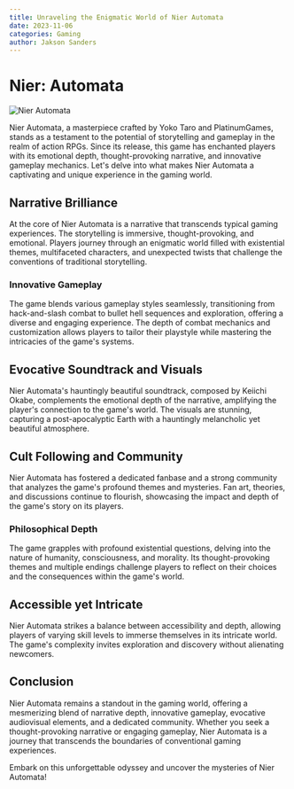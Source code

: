 ```yaml
---
title: Unraveling the Enigmatic World of Nier Automata
date: 2023-11-06
categories: Gaming
author: Jakson Sanders
---
```

# Nier: Automata

![Nier Automata](https://upload.wikimedia.org/wikipedia/fr/2/2e/Nier_Automata_Logo.jpg)

Nier Automata, a masterpiece crafted by Yoko Taro and PlatinumGames, stands as a testament to the potential of storytelling and gameplay in the realm of action RPGs. Since its release, this game has enchanted players with its emotional depth, thought-provoking narrative, and innovative gameplay mechanics. Let's delve into what makes Nier Automata a captivating and unique experience in the gaming world.

## Narrative Brilliance

At the core of Nier Automata is a narrative that transcends typical gaming experiences. The storytelling is immersive, thought-provoking, and emotional. Players journey through an enigmatic world filled with existential themes, multifaceted characters, and unexpected twists that challenge the conventions of traditional storytelling.

### Innovative Gameplay

The game blends various gameplay styles seamlessly, transitioning from hack-and-slash combat to bullet hell sequences and exploration, offering a diverse and engaging experience. The depth of combat mechanics and customization allows players to tailor their playstyle while mastering the intricacies of the game's systems.

## Evocative Soundtrack and Visuals

Nier Automata's hauntingly beautiful soundtrack, composed by Keiichi Okabe, complements the emotional depth of the narrative, amplifying the player's connection to the game's world. The visuals are stunning, capturing a post-apocalyptic Earth with a hauntingly melancholic yet beautiful atmosphere.

## Cult Following and Community

Nier Automata has fostered a dedicated fanbase and a strong community that analyzes the game's profound themes and mysteries. Fan art, theories, and discussions continue to flourish, showcasing the impact and depth of the game's story on its players.

### Philosophical Depth

The game grapples with profound existential questions, delving into the nature of humanity, consciousness, and morality. Its thought-provoking themes and multiple endings challenge players to reflect on their choices and the consequences within the game's world.

## Accessible yet Intricate

Nier Automata strikes a balance between accessibility and depth, allowing players of varying skill levels to immerse themselves in its intricate world. The game's complexity invites exploration and discovery without alienating newcomers.

## Conclusion

Nier Automata remains a standout in the gaming world, offering a mesmerizing blend of narrative depth, innovative gameplay, evocative audiovisual elements, and a dedicated community. Whether you seek a thought-provoking narrative or engaging gameplay, Nier Automata is a journey that transcends the boundaries of conventional gaming experiences.

Embark on this unforgettable odyssey and uncover the mysteries of Nier Automata!